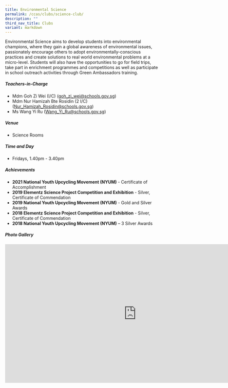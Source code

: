 ```yaml
---
title: Environmental Science
permalink: /ccas/clubs/science-club/
description: ""
third_nav_title: Clubs
variant: markdown
---
```

Environmental Science aims to develop students into environmental champions, where they gain a global awareness of environmental issues, passionately encourage others to adopt environmentally-conscious practices and create solutions to real world environmental problems at a micro-level. Students will also have the opportunities to go for field trips, take part in enrichment programmes and  competitions as well as  participate in school outreach activities through Green Ambassadors training.

##### **Teachers-in-Charge**
* Mdm Goh Zi Wei (I/C) (goh_zi_wei@schools.gov.sg)
* Mdm Nur Hamizah Bte Rosidin (2 I/C) (Nur_Hamizah_Rosidin@schools.gov.sg)
* Ms Wang Yi Ru (Wang_Yi_Ru@schools.gov.sg)

##### **Venue**
* Science Rooms

##### **Time and Day**
* Fridays, 1.40pm - 3.40pm

##### **Achievements**
* **2021 National Youth Upcycling Movement (NYUM)** - Certificate of Accomplishment
* **2019 Elementz Science Project Competition and Exhibition** - Silver, Certificate of Commendation
* **2019 National Youth Upcycling Movement (NYUM)** - Gold and Silver Awards
* **2018 Elementz Science Project Competition and Exhibition** - Silver, Certificate of Commendation
* **2018 National Youth Upcycling Movement (NYUM)** – 3 Silver Awards

##### **Photo Gallery**

<iframe src="https://docs.google.com/presentation/d/e/2PACX-1vQPnkjizGLw-9FSHyljtDoySbR0tPBFen89fE62JayMmE4Y0JJryyW_a8fLXu_ITiRuaOk5IFSKgwYC/embed?start=true&amp;loop=true&amp;delayms=5000" frameborder="0" width="860" height="455" allowfullscreen="true"></iframe>